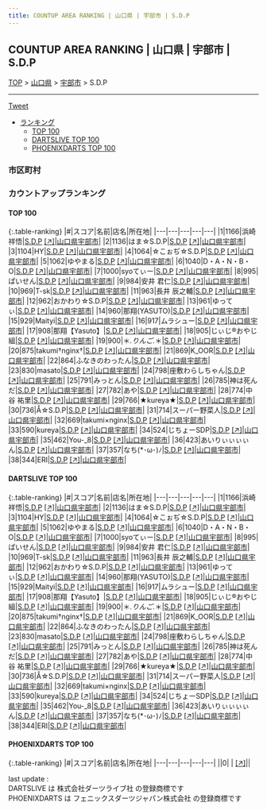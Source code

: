 ```yaml
---
title: COUNTUP AREA RANKING | 山口県 | 宇部市 | S.D.P
---
```

## COUNTUP AREA RANKING | 山口県 | 宇部市 | S.D.P

[TOP](/darts/rank/) > [山口県](/darts/rank/山口県/) > [宇部市](/darts/rank/山口県/宇部市/) > S.D.P

___

<a href="https://twitter.com/share?ref_src=twsrc%5Etfw" data-text="COUNTUP AREA RANKING | 山口県宇部市S.D.P" class="twitter-share-button" data-hashtags="DARTSLIVE,PHOENIXDARTS,darts,ダーツ" data-show-count="false">Tweet</a>

* [ランキング](#カウントアップランキング)
    * [TOP 100](#top-100)
    * [DARTSLIVE TOP 100](#dartslive-top-100)
    * [PHOENIXDARTS TOP 100](#phoenixdarts-top-100)

### 市区町村

<ul>

</ul>

### カウントアップランキング

#### TOP 100



{:.table-ranking}
|#|スコア|名前|店名|所在地|
|---|---|---|---|---|
|1|1166|<span class="rank-name-dl">浜崎祥悟</span>|<a href="/darts/rank/shops/f4573b4c3d879595f454cb89828a1cfe.html">S.D.P</a> <a href="https://search.dartslive.com/jp/shop/f4573b4c3d879595f454cb89828a1cfe">[↗]</a>|<a href="/darts/rank/山口県/宇部市">山口県宇部市</a>|
|2|1136|<span class="rank-name-dl">はま☆S.D.P</span>|<a href="/darts/rank/shops/f4573b4c3d879595f454cb89828a1cfe.html">S.D.P</a> <a href="https://search.dartslive.com/jp/shop/f4573b4c3d879595f454cb89828a1cfe">[↗]</a>|<a href="/darts/rank/山口県/宇部市">山口県宇部市</a>|
|3|1104|<span class="rank-name-dl">HY</span>|<a href="/darts/rank/shops/f4573b4c3d879595f454cb89828a1cfe.html">S.D.P</a> <a href="https://search.dartslive.com/jp/shop/f4573b4c3d879595f454cb89828a1cfe">[↗]</a>|<a href="/darts/rank/山口県/宇部市">山口県宇部市</a>|
|4|1064|<span class="rank-name-dl">☆こぉぢ☆S.D.P</span>|<a href="/darts/rank/shops/f4573b4c3d879595f454cb89828a1cfe.html">S.D.P</a> <a href="https://search.dartslive.com/jp/shop/f4573b4c3d879595f454cb89828a1cfe">[↗]</a>|<a href="/darts/rank/山口県/宇部市">山口県宇部市</a>|
|5|1062|<span class="rank-name-dl">ゆやまる</span>|<a href="/darts/rank/shops/f4573b4c3d879595f454cb89828a1cfe.html">S.D.P</a> <a href="https://search.dartslive.com/jp/shop/f4573b4c3d879595f454cb89828a1cfe">[↗]</a>|<a href="/darts/rank/山口県/宇部市">山口県宇部市</a>|
|6|1040|<span class="rank-name-dl">D・A・N・B・O</span>|<a href="/darts/rank/shops/f4573b4c3d879595f454cb89828a1cfe.html">S.D.P</a> <a href="https://search.dartslive.com/jp/shop/f4573b4c3d879595f454cb89828a1cfe">[↗]</a>|<a href="/darts/rank/山口県/宇部市">山口県宇部市</a>|
|7|1000|<span class="rank-name-dl">syoてぃー</span>|<a href="/darts/rank/shops/f4573b4c3d879595f454cb89828a1cfe.html">S.D.P</a> <a href="https://search.dartslive.com/jp/shop/f4573b4c3d879595f454cb89828a1cfe">[↗]</a>|<a href="/darts/rank/山口県/宇部市">山口県宇部市</a>|
|8|995|<span class="rank-name-dl">ぱいせん</span>|<a href="/darts/rank/shops/f4573b4c3d879595f454cb89828a1cfe.html">S.D.P</a> <a href="https://search.dartslive.com/jp/shop/f4573b4c3d879595f454cb89828a1cfe">[↗]</a>|<a href="/darts/rank/山口県/宇部市">山口県宇部市</a>|
|9|984|<span class="rank-name-dl">安井 君仁</span>|<a href="/darts/rank/shops/f4573b4c3d879595f454cb89828a1cfe.html">S.D.P</a> <a href="https://search.dartslive.com/jp/shop/f4573b4c3d879595f454cb89828a1cfe">[↗]</a>|<a href="/darts/rank/山口県/宇部市">山口県宇部市</a>|
|10|969|<span class="rank-name-dl">T-sk</span>|<a href="/darts/rank/shops/f4573b4c3d879595f454cb89828a1cfe.html">S.D.P</a> <a href="https://search.dartslive.com/jp/shop/f4573b4c3d879595f454cb89828a1cfe">[↗]</a>|<a href="/darts/rank/山口県/宇部市">山口県宇部市</a>|
|11|963|<span class="rank-name-dl">長井 辰之輔</span>|<a href="/darts/rank/shops/f4573b4c3d879595f454cb89828a1cfe.html">S.D.P</a> <a href="https://search.dartslive.com/jp/shop/f4573b4c3d879595f454cb89828a1cfe">[↗]</a>|<a href="/darts/rank/山口県/宇部市">山口県宇部市</a>|
|12|962|<span class="rank-name-dl">おかわり☆S.D.P</span>|<a href="/darts/rank/shops/f4573b4c3d879595f454cb89828a1cfe.html">S.D.P</a> <a href="https://search.dartslive.com/jp/shop/f4573b4c3d879595f454cb89828a1cfe">[↗]</a>|<a href="/darts/rank/山口県/宇部市">山口県宇部市</a>|
|13|961|<span class="rank-name-dl">ゆってぃ</span>|<a href="/darts/rank/shops/f4573b4c3d879595f454cb89828a1cfe.html">S.D.P</a> <a href="https://search.dartslive.com/jp/shop/f4573b4c3d879595f454cb89828a1cfe">[↗]</a>|<a href="/darts/rank/山口県/宇部市">山口県宇部市</a>|
|14|960|<span class="rank-name-dl">那翔(YASUTO)</span>|<a href="/darts/rank/shops/f4573b4c3d879595f454cb89828a1cfe.html">S.D.P</a> <a href="https://search.dartslive.com/jp/shop/f4573b4c3d879595f454cb89828a1cfe">[↗]</a>|<a href="/darts/rank/山口県/宇部市">山口県宇部市</a>|
|15|929|<span class="rank-name-dl">Maityi</span>|<a href="/darts/rank/shops/f4573b4c3d879595f454cb89828a1cfe.html">S.D.P</a> <a href="https://search.dartslive.com/jp/shop/f4573b4c3d879595f454cb89828a1cfe">[↗]</a>|<a href="/darts/rank/山口県/宇部市">山口県宇部市</a>|
|16|917|<span class="rank-name-dl">ムラシュー</span>|<a href="/darts/rank/shops/f4573b4c3d879595f454cb89828a1cfe.html">S.D.P</a> <a href="https://search.dartslive.com/jp/shop/f4573b4c3d879595f454cb89828a1cfe">[↗]</a>|<a href="/darts/rank/山口県/宇部市">山口県宇部市</a>|
|17|908|<span class="rank-name-dl">那翔【Yasuto】</span>|<a href="/darts/rank/shops/f4573b4c3d879595f454cb89828a1cfe.html">S.D.P</a> <a href="https://search.dartslive.com/jp/shop/f4573b4c3d879595f454cb89828a1cfe">[↗]</a>|<a href="/darts/rank/山口県/宇部市">山口県宇部市</a>|
|18|905|<span class="rank-name-dl">じぃじ®おやじ組</span>|<a href="/darts/rank/shops/f4573b4c3d879595f454cb89828a1cfe.html">S.D.P</a> <a href="https://search.dartslive.com/jp/shop/f4573b4c3d879595f454cb89828a1cfe">[↗]</a>|<a href="/darts/rank/山口県/宇部市">山口県宇部市</a>|
|19|900|<span class="rank-name-dl">＊*.りんご.*＊</span>|<a href="/darts/rank/shops/f4573b4c3d879595f454cb89828a1cfe.html">S.D.P</a> <a href="https://search.dartslive.com/jp/shop/f4573b4c3d879595f454cb89828a1cfe">[↗]</a>|<a href="/darts/rank/山口県/宇部市">山口県宇部市</a>|
|20|875|<span class="rank-name-dl">takumi†nginx†</span>|<a href="/darts/rank/shops/f4573b4c3d879595f454cb89828a1cfe.html">S.D.P</a> <a href="https://search.dartslive.com/jp/shop/f4573b4c3d879595f454cb89828a1cfe">[↗]</a>|<a href="/darts/rank/山口県/宇部市">山口県宇部市</a>|
|21|869|<span class="rank-name-dl">K_OOR</span>|<a href="/darts/rank/shops/f4573b4c3d879595f454cb89828a1cfe.html">S.D.P</a> <a href="https://search.dartslive.com/jp/shop/f4573b4c3d879595f454cb89828a1cfe">[↗]</a>|<a href="/darts/rank/山口県/宇部市">山口県宇部市</a>|
|22|864|<span class="rank-name-dl">ふなきのわったん</span>|<a href="/darts/rank/shops/f4573b4c3d879595f454cb89828a1cfe.html">S.D.P</a> <a href="https://search.dartslive.com/jp/shop/f4573b4c3d879595f454cb89828a1cfe">[↗]</a>|<a href="/darts/rank/山口県/宇部市">山口県宇部市</a>|
|23|830|<span class="rank-name-dl">masato</span>|<a href="/darts/rank/shops/f4573b4c3d879595f454cb89828a1cfe.html">S.D.P</a> <a href="https://search.dartslive.com/jp/shop/f4573b4c3d879595f454cb89828a1cfe">[↗]</a>|<a href="/darts/rank/山口県/宇部市">山口県宇部市</a>|
|24|798|<span class="rank-name-dl">座敷わらしちゃん</span>|<a href="/darts/rank/shops/f4573b4c3d879595f454cb89828a1cfe.html">S.D.P</a> <a href="https://search.dartslive.com/jp/shop/f4573b4c3d879595f454cb89828a1cfe">[↗]</a>|<a href="/darts/rank/山口県/宇部市">山口県宇部市</a>|
|25|791|<span class="rank-name-dl">みっとん</span>|<a href="/darts/rank/shops/f4573b4c3d879595f454cb89828a1cfe.html">S.D.P</a> <a href="https://search.dartslive.com/jp/shop/f4573b4c3d879595f454cb89828a1cfe">[↗]</a>|<a href="/darts/rank/山口県/宇部市">山口県宇部市</a>|
|26|785|<span class="rank-name-dl">神は死んだ</span>|<a href="/darts/rank/shops/f4573b4c3d879595f454cb89828a1cfe.html">S.D.P</a> <a href="https://search.dartslive.com/jp/shop/f4573b4c3d879595f454cb89828a1cfe">[↗]</a>|<a href="/darts/rank/山口県/宇部市">山口県宇部市</a>|
|27|782|<span class="rank-name-dl">あや</span>|<a href="/darts/rank/shops/f4573b4c3d879595f454cb89828a1cfe.html">S.D.P</a> <a href="https://search.dartslive.com/jp/shop/f4573b4c3d879595f454cb89828a1cfe">[↗]</a>|<a href="/darts/rank/山口県/宇部市">山口県宇部市</a>|
|28|774|<span class="rank-name-dl">中谷 祐里</span>|<a href="/darts/rank/shops/f4573b4c3d879595f454cb89828a1cfe.html">S.D.P</a> <a href="https://search.dartslive.com/jp/shop/f4573b4c3d879595f454cb89828a1cfe">[↗]</a>|<a href="/darts/rank/山口県/宇部市">山口県宇部市</a>|
|29|766|<span class="rank-name-dl">★kureya★</span>|<a href="/darts/rank/shops/f4573b4c3d879595f454cb89828a1cfe.html">S.D.P</a> <a href="https://search.dartslive.com/jp/shop/f4573b4c3d879595f454cb89828a1cfe">[↗]</a>|<a href="/darts/rank/山口県/宇部市">山口県宇部市</a>|
|30|736|<span class="rank-name-dl">Å☆S.D.P</span>|<a href="/darts/rank/shops/f4573b4c3d879595f454cb89828a1cfe.html">S.D.P</a> <a href="https://search.dartslive.com/jp/shop/f4573b4c3d879595f454cb89828a1cfe">[↗]</a>|<a href="/darts/rank/山口県/宇部市">山口県宇部市</a>|
|31|714|<span class="rank-name-dl">スーパー野菜人</span>|<a href="/darts/rank/shops/f4573b4c3d879595f454cb89828a1cfe.html">S.D.P</a> <a href="https://search.dartslive.com/jp/shop/f4573b4c3d879595f454cb89828a1cfe">[↗]</a>|<a href="/darts/rank/山口県/宇部市">山口県宇部市</a>|
|32|669|<span class="rank-name-dl">takumi×nginx</span>|<a href="/darts/rank/shops/f4573b4c3d879595f454cb89828a1cfe.html">S.D.P</a> <a href="https://search.dartslive.com/jp/shop/f4573b4c3d879595f454cb89828a1cfe">[↗]</a>|<a href="/darts/rank/山口県/宇部市">山口県宇部市</a>|
|33|590|<span class="rank-name-dl">kureya</span>|<a href="/darts/rank/shops/f4573b4c3d879595f454cb89828a1cfe.html">S.D.P</a> <a href="https://search.dartslive.com/jp/shop/f4573b4c3d879595f454cb89828a1cfe">[↗]</a>|<a href="/darts/rank/山口県/宇部市">山口県宇部市</a>|
|34|524|<span class="rank-name-dl">じちょーSDP</span>|<a href="/darts/rank/shops/f4573b4c3d879595f454cb89828a1cfe.html">S.D.P</a> <a href="https://search.dartslive.com/jp/shop/f4573b4c3d879595f454cb89828a1cfe">[↗]</a>|<a href="/darts/rank/山口県/宇部市">山口県宇部市</a>|
|35|462|<span class="rank-name-dl">You-_8</span>|<a href="/darts/rank/shops/f4573b4c3d879595f454cb89828a1cfe.html">S.D.P</a> <a href="https://search.dartslive.com/jp/shop/f4573b4c3d879595f454cb89828a1cfe">[↗]</a>|<a href="/darts/rank/山口県/宇部市">山口県宇部市</a>|
|36|423|<span class="rank-name-dl">あいりぃぃぃぃん</span>|<a href="/darts/rank/shops/f4573b4c3d879595f454cb89828a1cfe.html">S.D.P</a> <a href="https://search.dartslive.com/jp/shop/f4573b4c3d879595f454cb89828a1cfe">[↗]</a>|<a href="/darts/rank/山口県/宇部市">山口県宇部市</a>|
|37|357|<span class="rank-name-dl">なち(*･ω･)ﾉ</span>|<a href="/darts/rank/shops/f4573b4c3d879595f454cb89828a1cfe.html">S.D.P</a> <a href="https://search.dartslive.com/jp/shop/f4573b4c3d879595f454cb89828a1cfe">[↗]</a>|<a href="/darts/rank/山口県/宇部市">山口県宇部市</a>|
|38|344|<span class="rank-name-dl">ERI</span>|<a href="/darts/rank/shops/f4573b4c3d879595f454cb89828a1cfe.html">S.D.P</a> <a href="https://search.dartslive.com/jp/shop/f4573b4c3d879595f454cb89828a1cfe">[↗]</a>|<a href="/darts/rank/山口県/宇部市">山口県宇部市</a>|


#### DARTSLIVE TOP 100



{:.table-ranking}
|#|スコア|名前|店名|所在地|
|---|---|---|---|---|
|1|1166|<span class="rank-name-dl">浜崎祥悟</span>|<a href="/darts/rank/shops/f4573b4c3d879595f454cb89828a1cfe.html">S.D.P</a> <a href="https://search.dartslive.com/jp/shop/f4573b4c3d879595f454cb89828a1cfe">[↗]</a>|<a href="/darts/rank/山口県/宇部市">山口県宇部市</a>|
|2|1136|<span class="rank-name-dl">はま☆S.D.P</span>|<a href="/darts/rank/shops/f4573b4c3d879595f454cb89828a1cfe.html">S.D.P</a> <a href="https://search.dartslive.com/jp/shop/f4573b4c3d879595f454cb89828a1cfe">[↗]</a>|<a href="/darts/rank/山口県/宇部市">山口県宇部市</a>|
|3|1104|<span class="rank-name-dl">HY</span>|<a href="/darts/rank/shops/f4573b4c3d879595f454cb89828a1cfe.html">S.D.P</a> <a href="https://search.dartslive.com/jp/shop/f4573b4c3d879595f454cb89828a1cfe">[↗]</a>|<a href="/darts/rank/山口県/宇部市">山口県宇部市</a>|
|4|1064|<span class="rank-name-dl">☆こぉぢ☆S.D.P</span>|<a href="/darts/rank/shops/f4573b4c3d879595f454cb89828a1cfe.html">S.D.P</a> <a href="https://search.dartslive.com/jp/shop/f4573b4c3d879595f454cb89828a1cfe">[↗]</a>|<a href="/darts/rank/山口県/宇部市">山口県宇部市</a>|
|5|1062|<span class="rank-name-dl">ゆやまる</span>|<a href="/darts/rank/shops/f4573b4c3d879595f454cb89828a1cfe.html">S.D.P</a> <a href="https://search.dartslive.com/jp/shop/f4573b4c3d879595f454cb89828a1cfe">[↗]</a>|<a href="/darts/rank/山口県/宇部市">山口県宇部市</a>|
|6|1040|<span class="rank-name-dl">D・A・N・B・O</span>|<a href="/darts/rank/shops/f4573b4c3d879595f454cb89828a1cfe.html">S.D.P</a> <a href="https://search.dartslive.com/jp/shop/f4573b4c3d879595f454cb89828a1cfe">[↗]</a>|<a href="/darts/rank/山口県/宇部市">山口県宇部市</a>|
|7|1000|<span class="rank-name-dl">syoてぃー</span>|<a href="/darts/rank/shops/f4573b4c3d879595f454cb89828a1cfe.html">S.D.P</a> <a href="https://search.dartslive.com/jp/shop/f4573b4c3d879595f454cb89828a1cfe">[↗]</a>|<a href="/darts/rank/山口県/宇部市">山口県宇部市</a>|
|8|995|<span class="rank-name-dl">ぱいせん</span>|<a href="/darts/rank/shops/f4573b4c3d879595f454cb89828a1cfe.html">S.D.P</a> <a href="https://search.dartslive.com/jp/shop/f4573b4c3d879595f454cb89828a1cfe">[↗]</a>|<a href="/darts/rank/山口県/宇部市">山口県宇部市</a>|
|9|984|<span class="rank-name-dl">安井 君仁</span>|<a href="/darts/rank/shops/f4573b4c3d879595f454cb89828a1cfe.html">S.D.P</a> <a href="https://search.dartslive.com/jp/shop/f4573b4c3d879595f454cb89828a1cfe">[↗]</a>|<a href="/darts/rank/山口県/宇部市">山口県宇部市</a>|
|10|969|<span class="rank-name-dl">T-sk</span>|<a href="/darts/rank/shops/f4573b4c3d879595f454cb89828a1cfe.html">S.D.P</a> <a href="https://search.dartslive.com/jp/shop/f4573b4c3d879595f454cb89828a1cfe">[↗]</a>|<a href="/darts/rank/山口県/宇部市">山口県宇部市</a>|
|11|963|<span class="rank-name-dl">長井 辰之輔</span>|<a href="/darts/rank/shops/f4573b4c3d879595f454cb89828a1cfe.html">S.D.P</a> <a href="https://search.dartslive.com/jp/shop/f4573b4c3d879595f454cb89828a1cfe">[↗]</a>|<a href="/darts/rank/山口県/宇部市">山口県宇部市</a>|
|12|962|<span class="rank-name-dl">おかわり☆S.D.P</span>|<a href="/darts/rank/shops/f4573b4c3d879595f454cb89828a1cfe.html">S.D.P</a> <a href="https://search.dartslive.com/jp/shop/f4573b4c3d879595f454cb89828a1cfe">[↗]</a>|<a href="/darts/rank/山口県/宇部市">山口県宇部市</a>|
|13|961|<span class="rank-name-dl">ゆってぃ</span>|<a href="/darts/rank/shops/f4573b4c3d879595f454cb89828a1cfe.html">S.D.P</a> <a href="https://search.dartslive.com/jp/shop/f4573b4c3d879595f454cb89828a1cfe">[↗]</a>|<a href="/darts/rank/山口県/宇部市">山口県宇部市</a>|
|14|960|<span class="rank-name-dl">那翔(YASUTO)</span>|<a href="/darts/rank/shops/f4573b4c3d879595f454cb89828a1cfe.html">S.D.P</a> <a href="https://search.dartslive.com/jp/shop/f4573b4c3d879595f454cb89828a1cfe">[↗]</a>|<a href="/darts/rank/山口県/宇部市">山口県宇部市</a>|
|15|929|<span class="rank-name-dl">Maityi</span>|<a href="/darts/rank/shops/f4573b4c3d879595f454cb89828a1cfe.html">S.D.P</a> <a href="https://search.dartslive.com/jp/shop/f4573b4c3d879595f454cb89828a1cfe">[↗]</a>|<a href="/darts/rank/山口県/宇部市">山口県宇部市</a>|
|16|917|<span class="rank-name-dl">ムラシュー</span>|<a href="/darts/rank/shops/f4573b4c3d879595f454cb89828a1cfe.html">S.D.P</a> <a href="https://search.dartslive.com/jp/shop/f4573b4c3d879595f454cb89828a1cfe">[↗]</a>|<a href="/darts/rank/山口県/宇部市">山口県宇部市</a>|
|17|908|<span class="rank-name-dl">那翔【Yasuto】</span>|<a href="/darts/rank/shops/f4573b4c3d879595f454cb89828a1cfe.html">S.D.P</a> <a href="https://search.dartslive.com/jp/shop/f4573b4c3d879595f454cb89828a1cfe">[↗]</a>|<a href="/darts/rank/山口県/宇部市">山口県宇部市</a>|
|18|905|<span class="rank-name-dl">じぃじ®おやじ組</span>|<a href="/darts/rank/shops/f4573b4c3d879595f454cb89828a1cfe.html">S.D.P</a> <a href="https://search.dartslive.com/jp/shop/f4573b4c3d879595f454cb89828a1cfe">[↗]</a>|<a href="/darts/rank/山口県/宇部市">山口県宇部市</a>|
|19|900|<span class="rank-name-dl">＊*.りんご.*＊</span>|<a href="/darts/rank/shops/f4573b4c3d879595f454cb89828a1cfe.html">S.D.P</a> <a href="https://search.dartslive.com/jp/shop/f4573b4c3d879595f454cb89828a1cfe">[↗]</a>|<a href="/darts/rank/山口県/宇部市">山口県宇部市</a>|
|20|875|<span class="rank-name-dl">takumi†nginx†</span>|<a href="/darts/rank/shops/f4573b4c3d879595f454cb89828a1cfe.html">S.D.P</a> <a href="https://search.dartslive.com/jp/shop/f4573b4c3d879595f454cb89828a1cfe">[↗]</a>|<a href="/darts/rank/山口県/宇部市">山口県宇部市</a>|
|21|869|<span class="rank-name-dl">K_OOR</span>|<a href="/darts/rank/shops/f4573b4c3d879595f454cb89828a1cfe.html">S.D.P</a> <a href="https://search.dartslive.com/jp/shop/f4573b4c3d879595f454cb89828a1cfe">[↗]</a>|<a href="/darts/rank/山口県/宇部市">山口県宇部市</a>|
|22|864|<span class="rank-name-dl">ふなきのわったん</span>|<a href="/darts/rank/shops/f4573b4c3d879595f454cb89828a1cfe.html">S.D.P</a> <a href="https://search.dartslive.com/jp/shop/f4573b4c3d879595f454cb89828a1cfe">[↗]</a>|<a href="/darts/rank/山口県/宇部市">山口県宇部市</a>|
|23|830|<span class="rank-name-dl">masato</span>|<a href="/darts/rank/shops/f4573b4c3d879595f454cb89828a1cfe.html">S.D.P</a> <a href="https://search.dartslive.com/jp/shop/f4573b4c3d879595f454cb89828a1cfe">[↗]</a>|<a href="/darts/rank/山口県/宇部市">山口県宇部市</a>|
|24|798|<span class="rank-name-dl">座敷わらしちゃん</span>|<a href="/darts/rank/shops/f4573b4c3d879595f454cb89828a1cfe.html">S.D.P</a> <a href="https://search.dartslive.com/jp/shop/f4573b4c3d879595f454cb89828a1cfe">[↗]</a>|<a href="/darts/rank/山口県/宇部市">山口県宇部市</a>|
|25|791|<span class="rank-name-dl">みっとん</span>|<a href="/darts/rank/shops/f4573b4c3d879595f454cb89828a1cfe.html">S.D.P</a> <a href="https://search.dartslive.com/jp/shop/f4573b4c3d879595f454cb89828a1cfe">[↗]</a>|<a href="/darts/rank/山口県/宇部市">山口県宇部市</a>|
|26|785|<span class="rank-name-dl">神は死んだ</span>|<a href="/darts/rank/shops/f4573b4c3d879595f454cb89828a1cfe.html">S.D.P</a> <a href="https://search.dartslive.com/jp/shop/f4573b4c3d879595f454cb89828a1cfe">[↗]</a>|<a href="/darts/rank/山口県/宇部市">山口県宇部市</a>|
|27|782|<span class="rank-name-dl">あや</span>|<a href="/darts/rank/shops/f4573b4c3d879595f454cb89828a1cfe.html">S.D.P</a> <a href="https://search.dartslive.com/jp/shop/f4573b4c3d879595f454cb89828a1cfe">[↗]</a>|<a href="/darts/rank/山口県/宇部市">山口県宇部市</a>|
|28|774|<span class="rank-name-dl">中谷 祐里</span>|<a href="/darts/rank/shops/f4573b4c3d879595f454cb89828a1cfe.html">S.D.P</a> <a href="https://search.dartslive.com/jp/shop/f4573b4c3d879595f454cb89828a1cfe">[↗]</a>|<a href="/darts/rank/山口県/宇部市">山口県宇部市</a>|
|29|766|<span class="rank-name-dl">★kureya★</span>|<a href="/darts/rank/shops/f4573b4c3d879595f454cb89828a1cfe.html">S.D.P</a> <a href="https://search.dartslive.com/jp/shop/f4573b4c3d879595f454cb89828a1cfe">[↗]</a>|<a href="/darts/rank/山口県/宇部市">山口県宇部市</a>|
|30|736|<span class="rank-name-dl">Å☆S.D.P</span>|<a href="/darts/rank/shops/f4573b4c3d879595f454cb89828a1cfe.html">S.D.P</a> <a href="https://search.dartslive.com/jp/shop/f4573b4c3d879595f454cb89828a1cfe">[↗]</a>|<a href="/darts/rank/山口県/宇部市">山口県宇部市</a>|
|31|714|<span class="rank-name-dl">スーパー野菜人</span>|<a href="/darts/rank/shops/f4573b4c3d879595f454cb89828a1cfe.html">S.D.P</a> <a href="https://search.dartslive.com/jp/shop/f4573b4c3d879595f454cb89828a1cfe">[↗]</a>|<a href="/darts/rank/山口県/宇部市">山口県宇部市</a>|
|32|669|<span class="rank-name-dl">takumi×nginx</span>|<a href="/darts/rank/shops/f4573b4c3d879595f454cb89828a1cfe.html">S.D.P</a> <a href="https://search.dartslive.com/jp/shop/f4573b4c3d879595f454cb89828a1cfe">[↗]</a>|<a href="/darts/rank/山口県/宇部市">山口県宇部市</a>|
|33|590|<span class="rank-name-dl">kureya</span>|<a href="/darts/rank/shops/f4573b4c3d879595f454cb89828a1cfe.html">S.D.P</a> <a href="https://search.dartslive.com/jp/shop/f4573b4c3d879595f454cb89828a1cfe">[↗]</a>|<a href="/darts/rank/山口県/宇部市">山口県宇部市</a>|
|34|524|<span class="rank-name-dl">じちょーSDP</span>|<a href="/darts/rank/shops/f4573b4c3d879595f454cb89828a1cfe.html">S.D.P</a> <a href="https://search.dartslive.com/jp/shop/f4573b4c3d879595f454cb89828a1cfe">[↗]</a>|<a href="/darts/rank/山口県/宇部市">山口県宇部市</a>|
|35|462|<span class="rank-name-dl">You-_8</span>|<a href="/darts/rank/shops/f4573b4c3d879595f454cb89828a1cfe.html">S.D.P</a> <a href="https://search.dartslive.com/jp/shop/f4573b4c3d879595f454cb89828a1cfe">[↗]</a>|<a href="/darts/rank/山口県/宇部市">山口県宇部市</a>|
|36|423|<span class="rank-name-dl">あいりぃぃぃぃん</span>|<a href="/darts/rank/shops/f4573b4c3d879595f454cb89828a1cfe.html">S.D.P</a> <a href="https://search.dartslive.com/jp/shop/f4573b4c3d879595f454cb89828a1cfe">[↗]</a>|<a href="/darts/rank/山口県/宇部市">山口県宇部市</a>|
|37|357|<span class="rank-name-dl">なち(*･ω･)ﾉ</span>|<a href="/darts/rank/shops/f4573b4c3d879595f454cb89828a1cfe.html">S.D.P</a> <a href="https://search.dartslive.com/jp/shop/f4573b4c3d879595f454cb89828a1cfe">[↗]</a>|<a href="/darts/rank/山口県/宇部市">山口県宇部市</a>|
|38|344|<span class="rank-name-dl">ERI</span>|<a href="/darts/rank/shops/f4573b4c3d879595f454cb89828a1cfe.html">S.D.P</a> <a href="https://search.dartslive.com/jp/shop/f4573b4c3d879595f454cb89828a1cfe">[↗]</a>|<a href="/darts/rank/山口県/宇部市">山口県宇部市</a>|


#### PHOENIXDARTS TOP 100



{:.table-ranking}
|#|スコア|名前|店名|所在地|
|---|---|---|---|---|
||0|<span class="rank-name-dl"> </span>|<a href="/darts/rank/shops/.html"></a> <a href="">[↗]</a>|<a href="/darts/rank//"></a>|


<div class="footer border-top border-gray-light mt-5 pt-3 text-right text-gray">
    last update : <span style="font-weight: italic" id="foot_last_modified"></span><br />
    DARTSLIVE は 株式会社ダーツライブ社 の登録商標です<br />
    PHOENIXDARTS は フェニックスダーツジャパン株式会社 の登録商標です<br />
</div>

<script src="https://cdnjs.cloudflare.com/ajax/libs/jquery.tablesorter/2.31.3/js/jquery.tablesorter.min.js" integrity="sha512-qzgd5cYSZcosqpzpn7zF2ZId8f/8CHmFKZ8j7mU4OUXTNRd5g+ZHBPsgKEwoqxCtdQvExE5LprwwPAgoicguNg==" crossorigin="anonymous" referrerpolicy="no-referrer"></script>
<link rel="stylesheet" href="https://cdnjs.cloudflare.com/ajax/libs/jquery.tablesorter/2.31.3/css/theme.default.min.css" integrity="sha512-wghhOJkjQX0Lh3NSWvNKeZ0ZpNn+SPVXX1Qyc9OCaogADktxrBiBdKGDoqVUOyhStvMBmJQ8ZdMHiR3wuEq8+w==" crossorigin="anonymous" referrerpolicy="no-referrer" />
<script>
$(function() {
    $(".table-ranking").tablesorter({sortList:[[0, 0]]});
    $("#foot_last_modified").text(formatDate(new Date(document.lastModified), 'yyyy-MM-dd HH:mm:ss'));
});
</script>

<script async src="https://platform.twitter.com/widgets.js" charset="utf-8"></script>
